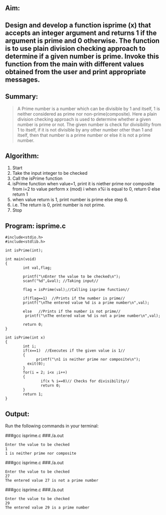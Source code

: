 ## Aim:
## Design and develop a function isprime (x) that accepts an integer argument and returns 1 if the argument is prime and 0 otherwise. The function is to use plain division checking approach to determine if a given number is prime. Invoke this function from the main with different values obtained from the user and print appropriate messages.

## Summary:
>A Prime number is a number which can be divisible by 1 and itself, 1 is neither considered as prime nor non-prime(composite). Here a plain division checking approach is used to determine whether a given number is prime or not. The given number is check for divisibility from 1 to itself, if it is not divisible by any other number other than 1 and itself, then that number is a prime number or else it is not a prime number.  

## Algorithm:
1. Start
2. Take the input integer to be checked
3. Call the isPrime function
4. isPrime function 
			when value=1, print it is niether prime nor 			composite
			from i=2 to value perform x (mod) i
				when x%i is equal to 0,  return 0 else 	return 1
5. when  value return is 1, print  number is prime else step 6.
6. i.e. The return is 0, print number is not prime.
7. Stop

## Program: isprime.c
	#include<stdio.h>
	#include<stdlib.h>
	
	int isPrime(int);

	int main(void)
	{
	        int val,flag;

	        printf("\nEnter the value to be checked\n");
	        scanf("%d",&val); //Taking input//
   
	        flag = isPrime(val);//Calling isprime function//

	        if(flag==1)  //Prints if the number is prime//
	      	printf("\nThe entered value %d is a prime number\n",val);
	
	        else   //Prints if the number is not prime//
	     	 printf("\nThe entered value %d is not a prime number\n",val);

	        return 0;
	}

	int isPrime(int x)
	{
	        int i;
	        if(x==1)  //Executes if the given value is 1//
	        {
	              printf("\n1 is neither prime nor composite\n");
		      exit(0);
	        }
	        for(i = 2; i<x ;i++)
	        {
	                if(x % i==0)// Checks for divisibility//
	                return 0;
	        }
	        return 1;
	}
## Output:

Run the following commands in your terminal:<br>

###gcc isprime.c
###./a.out

	Enter the value to be checked
	1
	1 is neither prime nor composite

###gcc isprime.c
###./a.out

	Enter the value to be checked
	27
	The entered value 27 is not a prime number




###gcc isprime.c
###./a.out

	Enter the value to be checked
	29
	The entered value 29 is a prime number

